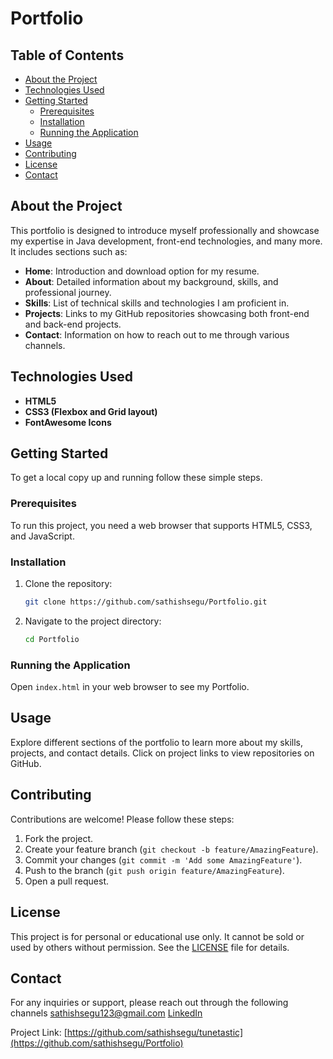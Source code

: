 # Portfolio

## Table of Contents
- [About the Project](#about-the-project)
- [Technologies Used](#technologies-used)
- [Getting Started](#getting-started)
  - [Prerequisites](#prerequisites)
  - [Installation](#installation)
  - [Running the Application](#running-the-application)
- [Usage](#usage)
- [Contributing](#contributing)
- [License](#license)
- [Contact](#contact)

## About the Project
This portfolio is designed to introduce myself professionally and showcase my expertise in Java development, front-end technologies, and many more. It includes sections such as:

- **Home**: Introduction and download option for my resume.
- **About**: Detailed information about my background, skills, and professional journey.
- **Skills**: List of technical skills and technologies I am proficient in.
- **Projects**: Links to my GitHub repositories showcasing both front-end and back-end projects.
- **Contact**: Information on how to reach out to me through various channels.


## Technologies Used
- **HTML5**
- **CSS3 (Flexbox and Grid layout)**
- **FontAwesome Icons**


## Getting Started

To get a local copy up and running follow these simple steps.

### Prerequisites
To run this project, you need a web browser that supports HTML5, CSS3, and JavaScript.

### Installation
1. Clone the repository:
    ```bash
    git clone https://github.com/sathishsegu/Portfolio.git
    ```
2. Navigate to the project directory:
    ```bash
    cd Portfolio
    ```

### Running the Application
Open `index.html` in your web browser to see my Portfolio.

## Usage
Explore different sections of the portfolio to learn more about my skills, projects, and contact details. Click on project links to view repositories on GitHub.

## Contributing
Contributions are welcome! Please follow these steps:
1. Fork the project.
2. Create your feature branch (`git checkout -b feature/AmazingFeature`).
3. Commit your changes (`git commit -m 'Add some AmazingFeature'`).
4. Push to the branch (`git push origin feature/AmazingFeature`).
5. Open a pull request.

## License

This project is for personal or educational use only. It cannot be sold or used by others without permission. See the [LICENSE](LICENSE.md) file for details.

## Contact
For any inquiries or support, please reach out through the following channels
sathishsegu123@gmail.com
[LinkedIn](https://www.linkedin.com/in/sathishkumarsegu/)

Project Link: [https://github.com/sathishsegu/tunetastic](https://github.com/sathishsegu/Portfolio)


